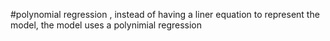 #polynomial regression , instead of having a liner equation to represent the model, the model uses a polynimial regression

